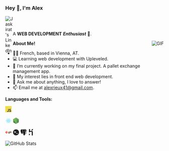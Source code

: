 <h3 title="hello"> Hey 👋, I'm Alex</h3>

 <a href="https://www.linkedin.com/in/alexandra-rieux">
   <img align="left" alt="Jaskirat's LinkedIn" width="24px" src="https://cdn.jsdelivr.net/npm/simple-icons@v3/icons/linkedin.svg" />
 </a>

 <br />
 <br />

A **WEB DEVELOPMENT** **_Enthusiast_** 🚀.

   <img align="right" alt="GIF" src="https://i.pinimg.com/originals/e4/26/70/e426702edf874b181aced1e2fa5c6cde.gif" />

**About Me!**

- 👩‍💻 French, based in Vienna, AT.
- 💻 Learning web development with Upleveled.
- 🌱 I’m currently working on my final project. A pallet exchange management app.
- 🤔 My interest lies in front end web development.
- 💬 Ask me about anything, I love to answer!
- 📫 Email me at [alexrieux41@gmail.com](mailto:alexrieux41@gmail.com).

**Languages and Tools:**

<code><img height="20" src="https://raw.githubusercontent.com/github/explore/80688e429a7d4ef2fca1e82350fe8e3517d3494d/topics/javascript/javascript.png"></code>

<code><img height="20" src="https://raw.githubusercontent.com/github/explore/80688e429a7d4ef2fca1e82350fe8e3517d3494d/topics/react/react.png"></code>
<code><img height="20" src="https://raw.githubusercontent.com/github/explore/80688e429a7d4ef2fca1e82350fe8e3517d3494d/topics/nodejs/nodejs.png"></code>

<code><img height="20" src="https://raw.githubusercontent.com/github/explore/80688e429a7d4ef2fca1e82350fe8e3517d3494d/topics/git/git.png"></code>
<code><img height="20" src="https://raw.githubusercontent.com/github/explore/80688e429a7d4ef2fca1e82350fe8e3517d3494d/topics/terminal/terminal.png"></code>
<code><img height="20" src="https://raw.githubusercontent.com/Workshape/tech-icons/master/icons/postgres.svg"></code>
<code><img height="20" src="https://raw.githubusercontent.com/Workshape/tech-icons/master/icons/heroku.svg"></code>

 <img src="https://github-readme-stats.vercel.app/api?username=Alexou-riri&show_icons=true&hide_border=true&count_private=true&theme=shades-of-purple&icon_color=fad000" alt=" GitHub Stats">
